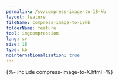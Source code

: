 ```yaml
---
permalink: /sv/compress-image-to-18-kb
layout: feature
fileName: compress-image-to-18kb
folderName: feature
tool: imgcompression
lang: sv
size: 18
type: kb
nointernationalization: true
---
```

{%- include compress-image-to-X.html -%}       
